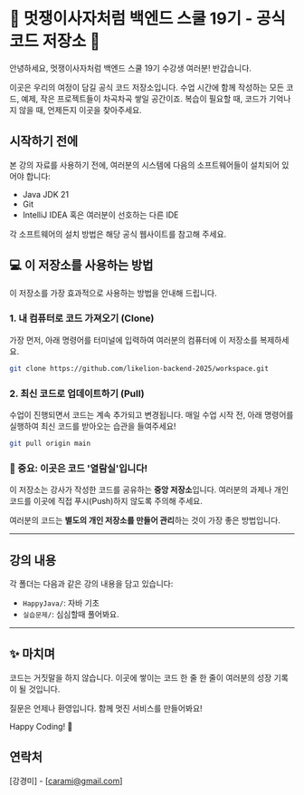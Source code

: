 # 🦁 멋쟁이사자처럼 백엔드 스쿨 19기 - 공식 코드 저장소 🦁

안녕하세요, 멋쟁이사자처럼 백엔드 스쿨 19기 수강생 여러분! 반갑습니다.

이곳은 우리의 여정이 담길 공식 코드 저장소입니다. 수업 시간에 함께 작성하는 모든 코드, 예제, 작은 프로젝트들이 차곡차곡 쌓일 공간이죠. 복습이 필요할 때, 코드가 기억나지 않을 때, 언제든지 이곳을 찾아주세요.



## 시작하기 전에

본 강의 자료를 사용하기 전에, 여러분의 시스템에 다음의 소프트웨어들이 설치되어 있어야 합니다:

- Java JDK 21
- Git
- IntelliJ IDEA 혹은 여러분이 선호하는 다른 IDE

각 소프트웨어의 설치 방법은 해당 공식 웹사이트를 참고해 주세요.


## 💻 이 저장소를 사용하는 방법

이 저장소를 가장 효과적으로 사용하는 방법을 안내해 드립니다.

### 1. 내 컴퓨터로 코드 가져오기 (Clone)

가장 먼저, 아래 명령어를 터미널에 입력하여 여러분의 컴퓨터에 이 저장소를 복제하세요.

```bash
git clone https://github.com/likelion-backend-2025/workspace.git
```

### 2. 최신 코드로 업데이트하기 (Pull)

수업이 진행되면서 코드는 계속 추가되고 변경됩니다. 매일 수업 시작 전, 아래 명령어를 실행하여 최신 코드를 받아오는 습관을 들여주세요\!

```bash
git pull origin main
```

### 🚨 중요: 이곳은 코드 '열람실'입니다\!

이 저장소는 강사가 작성한 코드를 공유하는 **중앙 저장소**입니다. 여러분의 과제나 개인 코드를 이곳에 직접 푸시(Push)하지 않도록 주의해 주세요.

여러분의 코드는 **별도의 개인 저장소를 만들어 관리**하는 것이 가장 좋은 방법입니다.

-----

## 강의 내용

각 폴더는 다음과 같은 강의 내용을 담고 있습니다:

- `HappyJava/`: 자바 기초
- `실습문제/`: 심심할때 풀어봐요.

---



## ✨ 마치며

코드는 거짓말을 하지 않습니다. 이곳에 쌓이는 코드 한 줄 한 줄이 여러분의 성장 기록이 될 것입니다.

질문은 언제나 환영입니다. 함께 멋진 서비스를 만들어봐요\!

Happy Coding\! 🚀







## 연락처

[강경미] - [carami@gmail.com]

<!--프로젝트 링크: [저장소 URL] -->